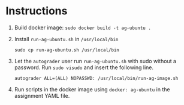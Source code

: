 Instructions
============
1. Build docker image: `sudo docker build -t ag-ubuntu .`
2. Install `run-ag-ubuntu.sh` in `/usr/local/bin`

   ```
   sudo cp run-ag-ubuntu.sh /usr/local/bin
   ```

3. Let the `autograder` user run `run-ag-ubuntu.sh` with sudo without a
   password. Run `sudo visudo` and insert the following line.

   ```
   autograder ALL=(ALL) NOPASSWD: /usr/local/bin/run-ag-image.sh
   ```

4. Run scripts in the docker image using `docker: ag-ubuntu` in the assignment
   YAML file.
